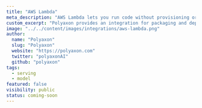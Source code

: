 ```yaml
---
title: "AWS Lambda"
meta_description: "AWS Lambda lets you run code without provisioning or managing servers."
custom_excerpt: "Polyaxon provides an integration for packaging and deploying models on AWS Lambda."
image: "../../content/images/integrations/aws-lambda.png"
author:
  name: "Polyaxon"
  slug: "Polyaxon"
  website: "https://polyaxon.com"
  twitter: "polyaxonAI"
  github: "polyaxon"
tags: 
  - serving
  - model
featured: false
visibility: public
status: coming-soon
---
```

